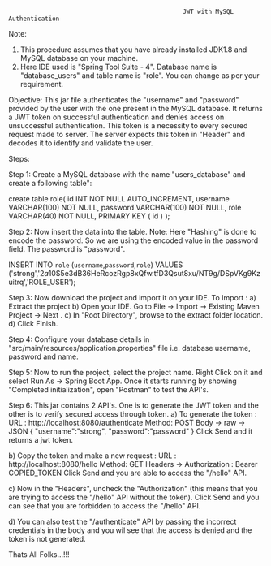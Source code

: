                                                     JWT with MySQL Authentication

Note: 
1) This procedure assumes that you have already installed JDK1.8 and MySQL database on your machine.
2) Here IDE used is "Spring Tool Suite - 4". Database name is "database_users" and table name is "role". You can change as per your requirement.

Objective: This jar file authenticates the "username" and "password" provided by the user with the one present in the MySQL database. It returns a JWT token on successful authentication and denies access on unsuccessful authentication.
This token is a necessity to every secured request made to server. The server expects this token in "Header" and decodes it to identify and validate the user.

Steps:

Step 1: Create a MySQL database with the name "users_database" and create a following table":

create table role(
   id INT NOT NULL AUTO_INCREMENT,
   username VARCHAR(100) NOT NULL,
   password VARCHAR(100) NOT NULL,
   role VARCHAR(40) NOT NULL,
   PRIMARY KEY ( id )
);

Step 2: Now insert the data into the table.
Note: Here "Hashing" is done to encode the password. So we are using the encoded value in the password field. The password is "password".

INSERT INTO `role` (`username`,`password`,`role`) VALUES ('strong','$2a$10$5e3dB36HeRcozRgp8xQfw.tfD3Qsut8xu/NT9g/DSpVKg9Kzuitrq','ROLE_USER');

Step 3: Now download the project and import it on your IDE.
To Import :
a) Extract the project
b) Open your IDE. Go to File ->  Import -> Existing Maven Project -> Next .
c) In "Root Directory", browse to the extract folder location.
d) Click Finish.

Step 4: Configure your database details in "src/main/resources/application.properties" file i.e. database username, password and name.

Step 5: Now to run the project, select the project name. Right Click on it and select Run As -> Spring Boot App.
Once it starts running by showing "Completed initialization", open "Postman" to test the API's.

Step 6:
This jar contains 2 API's. One is to generate the JWT token and the other is to verify secured access through token.
a) To generate the token :
URL : http://localhost:8080/authenticate
Method: POST
Body -> raw -> JSON
{
	"username":"strong",
	"password":"password"
}
Click Send and it returns a jwt token.

b) Copy the token and make a new request :
URL : http://localhost:8080/hello
Method: GET
Headers -> Authorization : Bearer COPIED_TOKEN
Click Send and you are able to access the "/hello" API.

c) Now in the "Headers", uncheck the "Authorization" (this means that you are trying to access the "/hello" API without the token). 
Click Send and you can see that you are forbidden to access the "/hello" API.

d) You can also test the "/authenticate" API by passing the incorrect credentials in the body and you wil see that the access is denied and the token is not generated.


Thats All Folks...!!!

